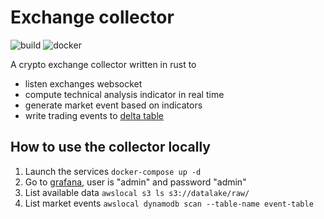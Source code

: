 # Exchange collector

![build](https://github.com/mathiaHT/exchange-collector/actions/workflows/rust.yml/badge.svg)
![docker](https://github.com/mathiaHT/exchange-collector/actions/workflows/docker.yml/badge.svg)

A crypto exchange collector written in rust to

- listen exchanges websocket
- compute technical analysis indicator in real time
- generate market event based on indicators
- write trading events to [delta table][deltalake]

## How to use the collector locally

1. Launch the services `docker-compose up -d`
2. Go to [grafana][dashboard], user is "admin" and password "admin"
3. List available data `awslocal s3 ls s3://datalake/raw/`
3. List market events `awslocal dynamodb scan --table-name event-table`

[deltalake]: https://docs.rs/crate/deltalake/latest
[dashboard]: http://localhost:3000/d/matches/matches?orgId=1&refresh=5s
